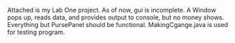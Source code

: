 Attached is my Lab One project.
As of now, gui is incomplete.
A Window pops up, reads data, and provides output to console, but no money shows.
Everything but PursePanel should be functional.
MakingCgange.java is used for testing program.
